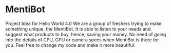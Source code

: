 # MentiBot
Project Idea for Hello World 4.0
We are a group of freshers trying to make something unique, the MentiBot. It is able to listen to your needs and suggest what products to buy, hence, saving your money. No need of
going into the details of CPU, GPU or camera specs when MentiBot is there for you. Feel free to change my code and make it more beautiful.
